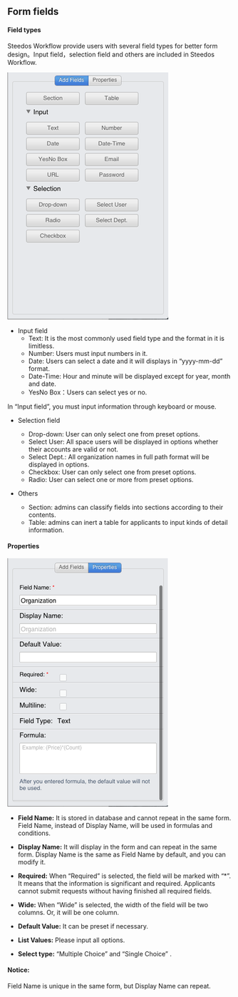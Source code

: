 ## Form fields

#### Field types

Steedos Workflow provide users with several field types for better form design。Input field，selection field and others are included in Steedos Workflow.

![](images/15.png)

- Input field
  - Text: It is the most commonly used field type and the format in it is limitless.
  - Number: Users must input numbers in it.
  - Date:  Users can select a date and it will displays in “yyyy-mm-dd” format.
  - Date-Time: Hour and minute will be displayed except for year, month and date.
  - YesNo Box：Users can select yes or no.
 
 In “Input field”, you must input information through keyboard or mouse.
  
- Selection field
  - Drop-down: User can only select one from preset options.
  - Select User: All space users will be displayed in options whether their accounts are valid or not.
  - Select Dept.: All organization names in full path format will be displayed in options.
  - Checkbox: User can only select one from preset options.
  - Radio: User can select one or more from preset options.

- Others
  - Section: admins can classify fields into sections according to their contents.
  - Table: admins can inert a table for applicants to input kinds of detail information. 

#### Properties

![](images/16.png)

- **Field Name:** It is stored in database and cannot repeat in the same form. Field Name, instead of Display Name, will be used in formulas and conditions.

- **Display Name:** It will display in the form and can repeat in the same form. Display Name is the same as Field Name by default, and you can modify it.

- **Required:** When “Required” is selected, the field will be marked with “*”. It means that the information is significant and required. Applicants cannot submit requests without having finished all required fields.

- **Wide:** When “Wide” is selected, the width of the field will be two columns. Or, it will be one column.

- **Default Value:** It can be preset if necessary. 

- **List Values:** Please input all options.

- **Select type:** “Multiple Choice” and “Single Choice” .

#### Notice:
Field Name is unique in the same form, but Display Name can repeat.

